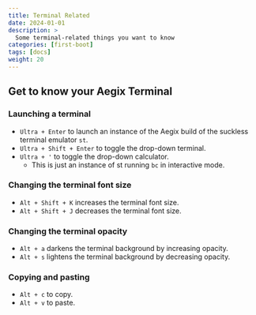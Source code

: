 ```yaml
---
title: Terminal Related
date: 2024-01-01
description: >
  Some terminal-related things you want to know
categories: [first-boot]
tags: [docs]
weight: 20
---
```


## Get to know your Aegix Terminal

### Launching a terminal

- `Ultra + Enter` to launch an instance of the Aegix build of the suckless terminal emulator `st`.
- `Ultra + Shift + Enter` to toggle the drop-down terminal.
- `Ultra + '` to toggle the drop-down calculator.
    - This is just an instance of st running `bc` in interactive mode.

### Changing the terminal font size

- `Alt + Shift + K` increases the terminal font size.
- `Alt + Shift + J` decreases the terminal font size.

### Changing the terminal opacity

- `Alt + a` darkens the terminal background by increasing opacity.
- `Alt + s` lightens the terminal background by decreasing opacity.

### Copying and pasting

- `Alt + c` to copy.
- `Alt + v` to paste.
